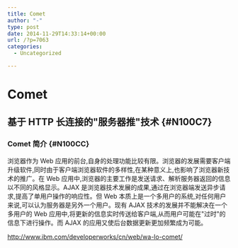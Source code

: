 ```yaml
---
title: Comet
author: "-"
type: post
date: 2014-11-29T14:33:14+00:00
url: /?p=7063
categories:
  - Uncategorized

---
```

# Comet
## 基于 HTTP 长连接的"服务器推"技术 {#N100C7}

### Comet 简介 {#N100CC}

浏览器作为 Web 应用的前台,自身的处理功能比较有限。浏览器的发展需要客户端升级软件,同时由于客户端浏览器软件的多样性,在某种意义上,也影响了浏览器新技术的推广。在 Web 应用中,浏览器的主要工作是发送请求、解析服务器返回的信息以不同的风格显示。AJAX 是浏览器技术发展的成果,通过在浏览器端发送异步请求,提高了单用户操作的响应性。但 Web 本质上是一个多用户的系统,对任何用户来说,可以认为服务器是另外一个用户。现有 AJAX 技术的发展并不能解决在一个多用户的 Web 应用中,将更新的信息实时传送给客户端,从而用户可能在"过时"的信息下进行操作。而 AJAX 的应用又使后台数据更新更加频繁成为可能。

http://www.ibm.com/developerworks/cn/web/wa-lo-comet/